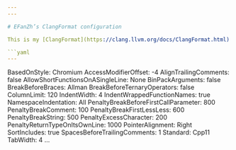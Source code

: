 ```yaml
---
---

# EFanZh’s ClangFormat configuration

This is my [ClangFormat](https://clang.llvm.org/docs/ClangFormat.html) configuration:

```yaml
---
```

BasedOnStyle: Chromium
AccessModifierOffset: -4
AlignTrailingComments: false
AllowShortFunctionsOnASingleLine: None
BinPackArguments: false
BreakBeforeBraces: Allman
BreakBeforeTernaryOperators: false
ColumnLimit: 120
IndentWidth: 4
IndentWrappedFunctionNames: true
NamespaceIndentation: All
PenaltyBreakBeforeFirstCallParameter: 800
PenaltyBreakComment: 100
PenaltyBreakFirstLessLess: 600
PenaltyBreakString: 500
PenaltyExcessCharacter: 200
PenaltyReturnTypeOnItsOwnLine: 1000
PointerAlignment: Right
SortIncludes: true
SpacesBeforeTrailingComments: 1
Standard: Cpp11
TabWidth: 4
...
```
